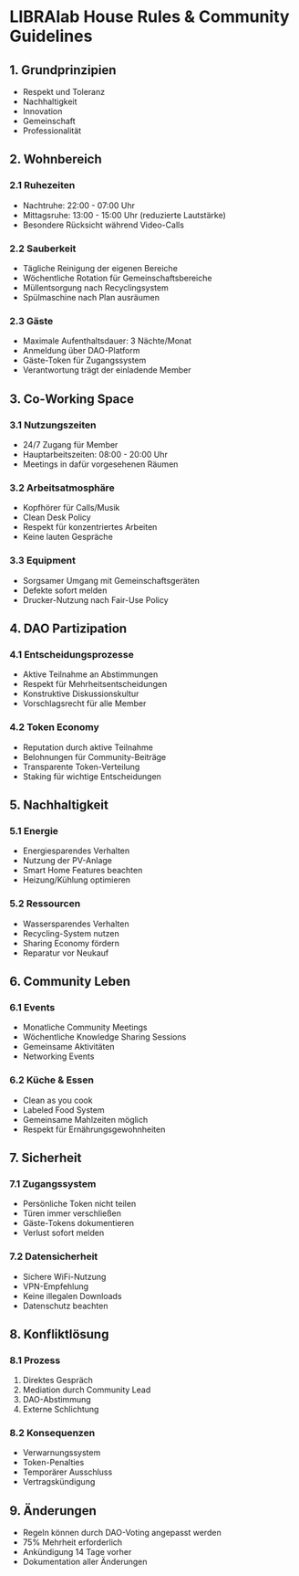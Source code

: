 # LIBRAlab House Rules & Community Guidelines

## 1. Grundprinzipien
- Respekt und Toleranz
- Nachhaltigkeit
- Innovation
- Gemeinschaft
- Professionalität

## 2. Wohnbereich
### 2.1 Ruhezeiten
- Nachtruhe: 22:00 - 07:00 Uhr
- Mittagsruhe: 13:00 - 15:00 Uhr (reduzierte Lautstärke)
- Besondere Rücksicht während Video-Calls

### 2.2 Sauberkeit
- Tägliche Reinigung der eigenen Bereiche
- Wöchentliche Rotation für Gemeinschaftsbereiche
- Müllentsorgung nach Recyclingsystem
- Spülmaschine nach Plan ausräumen

### 2.3 Gäste
- Maximale Aufenthaltsdauer: 3 Nächte/Monat
- Anmeldung über DAO-Platform
- Gäste-Token für Zugangssystem
- Verantwortung trägt der einladende Member

## 3. Co-Working Space
### 3.1 Nutzungszeiten
- 24/7 Zugang für Member
- Hauptarbeitszeiten: 08:00 - 20:00 Uhr
- Meetings in dafür vorgesehenen Räumen

### 3.2 Arbeitsatmosphäre
- Kopfhörer für Calls/Musik
- Clean Desk Policy
- Respekt für konzentriertes Arbeiten
- Keine lauten Gespräche

### 3.3 Equipment
- Sorgsamer Umgang mit Gemeinschaftsgeräten
- Defekte sofort melden
- Drucker-Nutzung nach Fair-Use Policy

## 4. DAO Partizipation
### 4.1 Entscheidungsprozesse
- Aktive Teilnahme an Abstimmungen
- Respekt für Mehrheitsentscheidungen
- Konstruktive Diskussionskultur
- Vorschlagsrecht für alle Member

### 4.2 Token Economy
- Reputation durch aktive Teilnahme
- Belohnungen für Community-Beiträge
- Transparente Token-Verteilung
- Staking für wichtige Entscheidungen

## 5. Nachhaltigkeit
### 5.1 Energie
- Energiesparendes Verhalten
- Nutzung der PV-Anlage
- Smart Home Features beachten
- Heizung/Kühlung optimieren

### 5.2 Ressourcen
- Wassersparendes Verhalten
- Recycling-System nutzen
- Sharing Economy fördern
- Reparatur vor Neukauf

## 6. Community Leben
### 6.1 Events
- Monatliche Community Meetings
- Wöchentliche Knowledge Sharing Sessions
- Gemeinsame Aktivitäten
- Networking Events

### 6.2 Küche & Essen
- Clean as you cook
- Labeled Food System
- Gemeinsame Mahlzeiten möglich
- Respekt für Ernährungsgewohnheiten

## 7. Sicherheit
### 7.1 Zugangssystem
- Persönliche Token nicht teilen
- Türen immer verschließen
- Gäste-Tokens dokumentieren
- Verlust sofort melden

### 7.2 Datensicherheit
- Sichere WiFi-Nutzung
- VPN-Empfehlung
- Keine illegalen Downloads
- Datenschutz beachten

## 8. Konfliktlösung
### 8.1 Prozess
1. Direktes Gespräch
2. Mediation durch Community Lead
3. DAO-Abstimmung
4. Externe Schlichtung

### 8.2 Konsequenzen
- Verwarnungssystem
- Token-Penalties
- Temporärer Ausschluss
- Vertragskündigung

## 9. Änderungen
- Regeln können durch DAO-Voting angepasst werden
- 75% Mehrheit erforderlich
- Ankündigung 14 Tage vorher
- Dokumentation aller Änderungen
